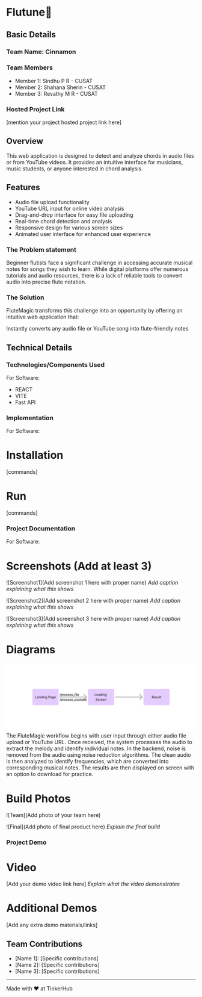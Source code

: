 # Flutune🎯


## Basic Details
### Team Name: Cinnamon


### Team Members
- Member 1: Sindhu P R - CUSAT
- Member 2: Shahana Sherin - CUSAT
- Member 3: Revathy M R - CUSAT

### Hosted Project Link
[mention your project hosted project link here]


## Overview

This web application is designed to detect and analyze chords in audio files or from YouTube videos. It provides an intuitive interface for musicians, music students, or anyone interested in chord analysis.

## Features

- Audio file upload functionality
- YouTube URL input for online video analysis
- Drag-and-drop interface for easy file uploading
- Real-time chord detection and analysis
- Responsive design for various screen sizes
- Animated user interface for enhanced user experience


### The Problem statement
Beginner flutists face a significant challenge in accessing accurate musical notes for songs they wish to learn. While digital platforms offer numerous tutorials and audio resources, there is a lack of reliable tools to convert audio into precise flute notation.
### The Solution

FluteMagic transforms this challenge into an opportunity by offering an intuitive web application that:

Instantly converts any audio file or YouTube song into flute-friendly notes

## Technical Details
### Technologies/Components Used
For Software:
- REACT
- VITE
- Fast API

### Implementation
For Software:
# Installation
[commands]

# Run
[commands]

### Project Documentation
For Software:

# Screenshots (Add at least 3)
![Screenshot1](Add screenshot 1 here with proper name)
*Add caption explaining what this shows*

![Screenshot2](Add screenshot 2 here with proper name)
*Add caption explaining what this shows*

![Screenshot3](Add screenshot 3 here with proper name)
*Add caption explaining what this shows*

# Diagrams
![My Image](./Welcome%20to%20FigJam.jpg)
The FluteMagic workflow begins with user input through either audio file upload or YouTube URL. Once received, the system processes the audio to extract the melody and identify individual notes. In the backend, noise is removed from the audio using noise reduction algorithms. The clean audio is then analyzed to identify frequencies, which are converted into corresponding musical notes. The results are then displayed on screen with an option to download for practice.

# Build Photos
![Team](Add photo of your team here)

![Final](Add photo of final product here)
*Explain the final build*

### Project Demo
# Video
[Add your demo video link here]
*Explain what the video demonstrates*

# Additional Demos
[Add any extra demo materials/links]

## Team Contributions
- [Name 1]: [Specific contributions]
- [Name 2]: [Specific contributions]
- [Name 3]: [Specific contributions]

---
Made with ❤️ at TinkerHub
